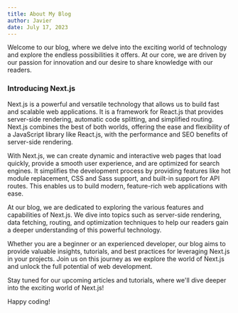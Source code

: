 ```yaml
---
title: About My Blog
author: Javier
date: July 17, 2023
---
```


Welcome to our blog, where we delve into the exciting world of technology and explore the endless possibilities it offers. At our core, we are driven by our passion for innovation and our desire to share knowledge with our readers.

### Introducing Next.js

Next.js is a powerful and versatile technology that allows us to build fast and scalable web applications. It is a framework for React.js that provides server-side rendering, automatic code splitting, and simplified routing. Next.js combines the best of both worlds, offering the ease and flexibility of a JavaScript library like React.js, with the performance and SEO benefits of server-side rendering.

With Next.js, we can create dynamic and interactive web pages that load quickly, provide a smooth user experience, and are optimized for search engines. It simplifies the development process by providing features like hot module replacement, CSS and Sass support, and built-in support for API routes. This enables us to build modern, feature-rich web applications with ease.

At our blog, we are dedicated to exploring the various features and capabilities of Next.js. We dive into topics such as server-side rendering, data fetching, routing, and optimization techniques to help our readers gain a deeper understanding of this powerful technology.

Whether you are a beginner or an experienced developer, our blog aims to provide valuable insights, tutorials, and best practices for leveraging Next.js in your projects. Join us on this journey as we explore the world of Next.js and unlock the full potential of web development.

Stay tuned for our upcoming articles and tutorials, where we'll dive deeper into the exciting world of Next.js!

Happy coding!
